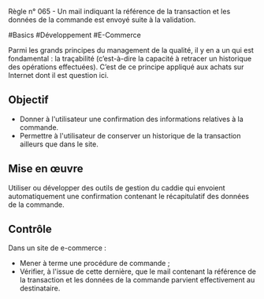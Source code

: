 
Règle n° 065  - Un mail indiquant la référence de la transaction et les données de la commande est envoyé suite à la validation.

#Basics #Développement #E-Commerce

Parmi les grands principes du management de la qualité, il y en a un qui est fondamental : la traçabilité (c’est-à-dire la capacité à retracer un historique des opérations effectuées). C’est de ce principe appliqué aux achats sur Internet dont il est question ici.

Objectif
--------

*   Donner à l'utilisateur une confirmation des informations relatives à la commande.
*   Permettre à l'utilisateur de conserver un historique de la transaction ailleurs que dans le site.

Mise en œuvre
-------------

Utiliser ou développer des outils de gestion du caddie qui envoient automatiquement une confirmation contenant le récapitulatif des données de la commande.

Contrôle
--------

Dans un site de e-commerce :

*   Mener à terme une procédure de commande ;
*   Vérifier, à l'issue de cette dernière, que le mail contenant la référence de la transaction et les données de la commande parvient effectivement au destinataire.
